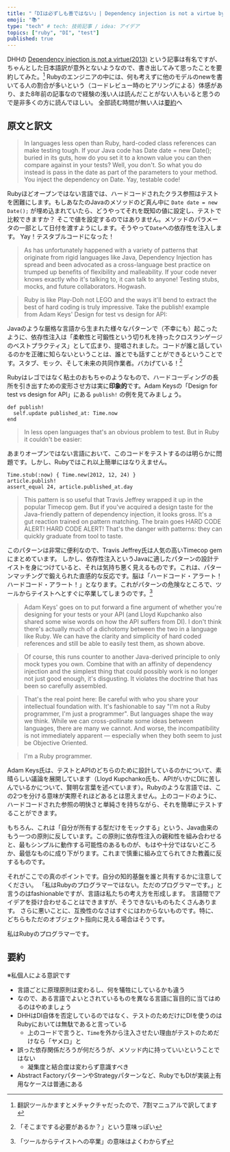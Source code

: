 ```yaml
---
title: "「DIは必ずしも善ではない」| Dependency injection is not a virtue by DHH"
emoji: "📚"
type: "tech" # tech: 技術記事 / idea: アイデア
topics: ["ruby", "DI", "test"]
published: true
---
```


DHHの [Dependency injection is not a virtue(2013)](https://dhh.dk/2012/dependency-injection-is-not-a-virtue.html) という記事は有名ですが、ちゃんとした日本語訳が意外とないようなので、書き出してみて思ったことを要約してみた。[^1]
Rubyのエンジニアの中には、何も考えずに他のモデルのnewを書いてる人の割合が多いという（コードレビュー時のヒアリングによる）体感があり、また8年前の記事なので経験の浅い人は読んだことがない人もいると思うので是非多くの方に読んでほしい。
全部読む時間が無い人は[要約](#要約)へ

## 原文と訳文


> In languages less open than Ruby, hard-coded class references can make testing tough. If your Java code has Date date = new Date(); buried in its guts, how do you set it to a known value you can then compare against in your tests? Well, you don't. So what you do instead is pass in the date as part of the parameters to your method. You inject the dependency on Date. Yay, testable code!

Rubyほどオープンではない言語では、ハードコードされたクラス参照はテストを困難にします。もしあなたのJavaのメソッドのど真ん中に `Date date = new Date();` が埋め込まれていたら、どうやってそれを既知の値に設定し、テストで比較できますか？ そこで値を設定するのではありません。メソッドのパラメータの一部として日付を渡すようにします。そうやって`Date`への依存性を注入します。
Yay！テスタブルコードになった！

> As has unfortunately happened with a variety of patterns that originate from rigid languages like Java, Dependency Injection has spread and been advocated as a cross-language best practice on trumped up benefits of flexibility and malleability. If your code never knows exactly who it's talking to, it can talk to anyone! Testing stubs, mocks, and future collaborators. Hogwash.

> Ruby is like Play-Doh not LEGO and the ways it'll bend to extract the best of hard coding is truly impressive. Take the publish! example from Adam Keys' Design for test vs design for API:

Javaのような厳格な言語から生まれた様々なパターンで（不幸にも）起こったように、依存性注入は「柔軟性と可鍛性という切り札を持ったクロスランゲージのベストプラクティス」として広まり、提唱されました。コードが誰と話しているのかを正確に知らないということは、誰とでも話すことができるということです。スタブ、モック、そして未来の共同作業者。バカげている！[^2]

Rubyはレゴではなく粘土のおもちゃのようなもので、ハードコーディングの長所を引き出すための変形させ方は実に**印象的**です。Adam Keysの「Design for test vs design for API」にある `publish!` の例を見てみましょう。


```
def publish!
  self.update published_at: Time.now
end
```

> In less open languages that's an obvious problem to test. But in Ruby it couldn't be easier:

あまりオープンではない言語において、このコードをテストするのは明らかに問題です。しかし、Rubyではこれ以上簡単にはなりえません。


```
Time.stub(:now) { Time.new(2012, 12, 24) }
article.publish!
assert_equal 24, article.published_at.day
```

> This pattern is so useful that Travis Jeffrey wrapped it up in the popular Timecop gem. But if you've acquired a design taste for the Java-friendly pattern of dependency injection, it looks gross. It's a gut reaction trained on pattern matching. The brain goes HARD CODE ALERT! HARD CODE ALERT! That's the danger with patterns: they can quickly graduate from tool to taste.

このパターンは非常に便利なので、Travis Jeffrey氏は人気の高いTimecop gemにまとめています。
しかし、依存性注入というJavaに適したパターンの設計テイストを身につけていると、それは気持ち悪く見えるものです。これは、パターンマッチングで鍛えられた直感的な反応です。脳は「ハードコード・アラート！ハードコード・アラート！」となります。これがパターンの危険なところで、ツールからテイストへとすぐに卒業してしまうのです。[^3]

> Adam Keys' goes on to put forward a fine argument of whether you're designing for your tests or your API (and Lloyd Kupchanko also shared some wise words on how the API suffers from DI). I don't think there's actually much of a dichotomy between the two in a language like Ruby. We can have the clarity and simplicity of hard coded references and still be able to easily test them, as shown above.

> Of course, this runs counter to another Java-derived principle to only mock types you own. Combine that with an affinity of dependency injection and the simplest thing that could possibly work is no longer not just good enough, it's disgusting. It violates the doctrine that has been so carefully assembled.

> That's the real point here: Be careful with who you share your intellectual foundation with. It's fashionable to say "I'm not a Ruby programmer, I'm just a programmer". But languages shape the way we think. While we can cross-pollinate some ideas between languages, there are many we cannot. And worse, the incompatibility is not immediately apparent — especially when they both seem to just be Objective Oriented.

> I'm a Ruby programmer.


Adam Keys氏は、テストとAPIのどちらのために設計しているのかについて、素晴らしい議論を展開しています（Lloyd Kupchanko氏も、APIがいかにDIに苦しんでいるかについて、賢明な言葉を述べています）。Rubyのような言語では、この2つを分ける意味が実際それほどあるとは思えません。上のコードのように、ハードコードされた参照の明快さと単純さを持ちながら、それを簡単にテストすることができます。

もちろん、これは「自分が所有する型だけをモックする」という、Java由来のもう一つの原則に反しています。この原則に依存性注入の親和性を組み合わせると、最もシンプルに動作する可能性のあるものが、もはや十分ではないどころか、最低なものに成り下がります。これまで慎重に組み立てられてきた教義に反するものです。

それがここでの真のポイントです。自分の知的基盤を誰と共有するかに注意してください。
「私はRubyのプログラマーではない。ただのプログラマーです。」と言うのはfashionableですが、言語は私たちの考え方を形成します。
言語間でアイデアを掛け合わせることはできますが、そうできないものもたくさんあります。
さらに悪いことに、互換性のなさはすぐにはわからないものです。特に、どちらもただのオブジェクト指向に見える場合はそうです。

私はRubyのプログラマーです。

## 要約
※私個人による意訳です

- 言語ごとに原理原則は変わるし、何を犠牲にしているかも違う
- なので、ある言語でよいとされているものを異なる言語に盲目的に当てはめるのはやめましょう
- DHHはDI自体を否定しているのではなく、テストのためだけにDIを使うのはRubyにおいては無駄であると言っている
  * 上のコードで言うと、`Time`を外から注入させたい理由がテストのためだけなら「ヤメロ」と
- 誤った依存関係だろうが何だろうが、メソッド内に持っていいということではない
  * 凝集度と結合度は変わらず意識すべき
- Abstract FactoryパターンやStrategyパターンなど、RubyでもDIが実装上有用なケースは普通にある

[^1]: 翻訳ツールかますとメチャクチャだったので、7割マニュアルで訳してます
[^2]: 「そこまでする必要があるか？」という意味っぽい
[^3]: 「ツールからテイストへの卒業」の意味はよくわからず
